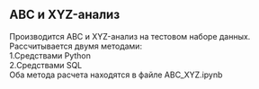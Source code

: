 ## ABC и XYZ-анализ
Производится ABC и XYZ-анализ на тестовом наборе данных.  
Рассчитывается двумя методами:  
1.Средствами Python  
2.Средствами SQL  
Оба метода расчета находятся в файле ABC_XYZ.ipynb
